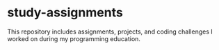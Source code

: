 # study-assignments
This repository includes assignments, projects, and coding challenges I worked on during my programming education.
